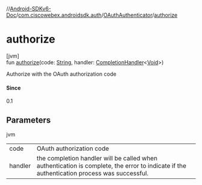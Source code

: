 //[Android-SDKv6-Doc](../../../index.md)/[com.ciscowebex.androidsdk.auth](../index.md)/[OAuthAuthenticator](index.md)/[authorize](authorize.md)

# authorize

[jvm]\
fun [authorize](authorize.md)(code: [String](https://kotlinlang.org/api/latest/jvm/stdlib/kotlin/-string/index.html), handler: [CompletionHandler](../../com.ciscowebex.androidsdk/-completion-handler/index.md)&lt;[Void](https://docs.oracle.com/javase/8/docs/api/java/lang/Void.html)&gt;)

Authorize with the OAuth authorization code

#### Since

0.1

## Parameters

jvm

| | |
|---|---|
| code | OAuth authorization code |
| handler | the completion handler will be called when authentication is complete, the error to indicate if the authentication process was successful. |
